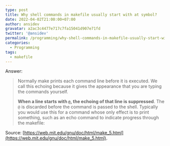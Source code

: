 ```yaml
---
type: post
title: Why shell commands in makefile usually start with at symbol?
date: 2022-04-02T21:00:00+07:00
author: ansidev
gravatar: a2ac3c4477e717c7fa15041d907e71fd
twitter: '@ansidev'
permalink: /programming/why-shell-commands-in-makefile-usually-start-with-at-symbol
categories:
  - Programming
tags:
  - makefile
---
```


Answer:

> Normally make prints each command line before it is executed. We call this echoing because it gives the appearance that you are typing the commands yourself.
>
> **When a line starts with `@`, the echoing of that line is suppressed**. The `@` is discarded before the command is passed to the shell. Typically you would use this for a command whose only effect is to print something, such as an echo command to indicate progress through the makefile:

Source: [https://web.mit.edu/gnu/doc/html/make_5.html](https://web.mit.edu/gnu/doc/html/make_5.html).
